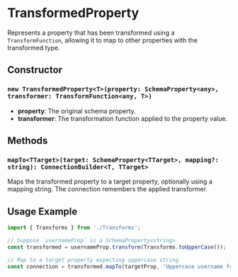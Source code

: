 # TransformedProperty<T>

Represents a property that has been transformed using a `TransformFunction`, allowing it to map to other properties with the transformed type.

## Constructor

### `new TransformedProperty<T>(property: SchemaProperty<any>, transformer: TransformFunction<any, T>)`

- **property**: The original schema property.
- **transformer**: The transformation function applied to the property value.

## Methods

### `mapTo<TTarget>(target: SchemaProperty<TTarget>, mapping?: string): ConnectionBuilder<T, TTarget>`

Maps the transformed property to a target property, optionally using a mapping string. The connection remembers the applied transformer.

## Usage Example

```typescript
import { Transforms } from './Transforms';

// Suppose `usernameProp` is a SchemaProperty<string>
const transformed = usernameProp.transform(Transforms.toUpperCase());

// Map to a target property expecting uppercase string
const connection = transformed.mapTo(targetProp, 'Uppercase username for header');
```
